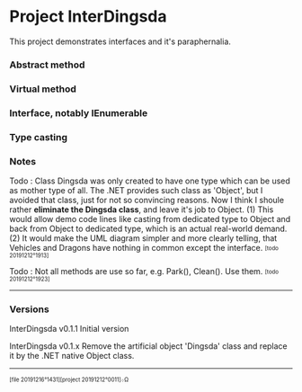﻿
# Project InterDingsda

This project demonstrates interfaces and it's paraphernalia.

### Abstract method

### Virtual method

### Interface, notably IEnumerable

### Type casting


### Notes

 Todo : Class Dingsda was only created to have one type which can be used
 as mother type of all. The .NET provides such class as 'Object',
 but I avoided that class, just for not so convincing reasons.
 Now I think I shoule rather **eliminate the Dingsda class**,
 and leave it's job to Object.
 (1) This would allow demo code lines like casting from dedicated type
 to Object and back from Object to dedicated type, which is an actual real-world demand.
 (2) It would make the UML diagram simpler and more clearly telling,
  that Vehicles and Dragons have nothing in common except the interface. 
<sub><sup>[todo 20191212°1913]</sup></sub>


 Todo : Not all methods are use so far, e.g. Park(), Clean(). Use them.
<sub><sup>[todo 20191212°1923]</sup></sub>

---

### Versions

InterDingsda v0.1.1 Initial version

InterDingsda v0.1.x Remove the artificial object 'Dingsda' class and replace it by the .NET native Object class.

---
 <sub><sup>[file 20191216°1431][project 20191212°0011]܀Ω</sup></sub>
